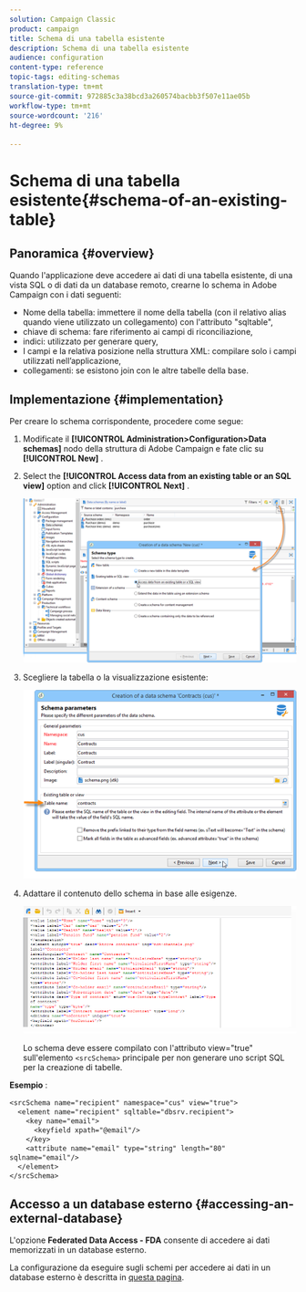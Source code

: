 ```yaml
---
solution: Campaign Classic
product: campaign
title: Schema di una tabella esistente
description: Schema di una tabella esistente
audience: configuration
content-type: reference
topic-tags: editing-schemas
translation-type: tm+mt
source-git-commit: 972885c3a38bcd3a260574bacbb3f507e11ae05b
workflow-type: tm+mt
source-wordcount: '216'
ht-degree: 9%

---
```



# Schema di una tabella esistente{#schema-of-an-existing-table}

## Panoramica {#overview}

Quando l&#39;applicazione deve accedere ai dati di una tabella esistente, di una vista SQL o di dati da un database remoto, crearne lo schema in  Adobe Campaign con i dati seguenti:

* Nome della tabella: immettere il nome della tabella (con il relativo alias quando viene utilizzato un collegamento) con l&#39;attributo &quot;sqltable&quot;,
* chiave di schema: fare riferimento ai campi di riconciliazione,
* indici: utilizzato per generare query,
* I campi e la relativa posizione nella struttura XML: compilare solo i campi utilizzati nell’applicazione,
* collegamenti: se esistono join con le altre tabelle della base.

## Implementazione {#implementation}

Per creare lo schema corrispondente, procedere come segue:

1. Modificate il **[!UICONTROL Administration>Configuration>Data schemas]** nodo della struttura di Adobe Campaign  e fate clic su **[!UICONTROL New]** .
1. Select the **[!UICONTROL Access data from an existing table or an SQL view]** option and click **[!UICONTROL Next]** .

   ![](assets/s_ncs_configuration_extand_a_schema.png)

1. Scegliere la tabella o la visualizzazione esistente:

   ![](assets/s_ncs_configuration_select_table.png)

1. Adattare il contenuto dello schema in base alle esigenze.

   ![](assets/s_ncs_configuration_view_create_schema.png)

   Lo schema deve essere compilato con l&#39;attributo view=&quot;true&quot; sull&#39;elemento `<srcSchema>` principale per non generare uno script SQL per la creazione di tabelle.

**Esempio** :

```
<srcSchema name="recipient" namespace="cus" view="true">
  <element name="recipient" sqltable="dbsrv.recipient">
    <key name="email">
      <keyfield xpath="@email"/>
    </key>   
    <attribute name="email" type="string" length="80" sqlname="email"/>
  </element>
</srcSchema>
```

## Accesso a un database esterno {#accessing-an-external-database}

L&#39;opzione **Federated Data Access - FDA** consente di accedere ai dati memorizzati in un database esterno.

La configurazione da eseguire sugli schemi per accedere ai dati in un database esterno è descritta in [questa pagina](../../installation/using/creating-data-schema.md).
